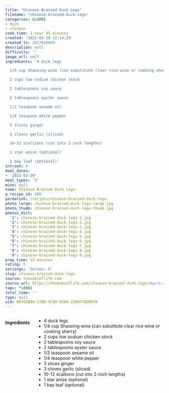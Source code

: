 ```yaml
---
title: "Chinese Braised Duck Legs"
filename: "chinese-braised-duck-legs"
categories: &id001
- duck
- chinese
cook_time: 1 hour 45 minutes
created: '2021-03-29 12:14:29'
created_ts: 1617020069
description: null
difficulty: ''
image_url: null
ingredients: '4 duck legs

  1/4 cup Shaoxing wine (can substitute clear rice wine or cooking sherry)

  2 cups low sodium chicken stock

  2 tablespoons soy sauce

  2 tablespoons oyster sauce

  1/2 teaspoon sesame oil

  1/4 teaspoon white pepper

  3 slices ginger

  3 cloves garlic (sliced)

  10-12 scallions (cut into 2-inch lengths)

  1 star anise (optional)

  1 bay leaf (optional)'
intrash: 0
meal_dates:
- '2021-03-29'
meal_types: '3'
mine: null
name: Chinese Braised Duck Legs
p_recipe_id: 498
permalink: /recipes/chinese-braised-duck-legs
photo_large: chinese-braised-duck-legs-large.jpg
photo_thumb: chinese-braised-duck-legs-thumb.jpg
photos_dict:
  '1': chinese-braised-duck-legs-1.jpg
  '2': chinese-braised-duck-legs-2.jpg
  '3': chinese-braised-duck-legs-3.jpg
  '4': chinese-braised-duck-legs-4.jpg
  '5': chinese-braised-duck-legs-5.jpg
  '6': chinese-braised-duck-legs-6.jpg
  '7': chinese-braised-duck-legs-7.jpg
  '8': chinese-braised-duck-legs-8.jpg
  '9': chinese-braised-duck-legs-9.jpg
prep_time: 15 minutes
rating: 5
servings: 'Serves: 4'
slug: chinese-braised-duck-legs
source: thewoksoflife.com
source_url: https://thewoksoflife.com/chinese-braised-duck-legs/#wprm-recipe-container-39149
tags: *id001
total_time: ''
type: null
uid: B0762B4A-27AB-4C9D-928A-2200778DB039
---
```

<div class="large-8 medium-7 columns" id="writeup">	</div><!-- #writeup -->
</div><!-- #row-one -->
<div class="row" id="row-two">	<div class="medium-4 small-5 columns" id="ingredients"><h4>Ingredients</h4><div class="box box-ingredients content"><ul>
<li>4 duck legs</li>
<li>1/4 cup Shaoxing wine (can substitute clear rice wine or cooking sherry)</li>
<li>2 cups low sodium chicken stock</li>
<li>2 tablespoons soy sauce</li>
<li>2 tablespoons oyster sauce</li>
<li>1/2 teaspoon sesame oil</li>
<li>1/4 teaspoon white pepper</li>
<li>3 slices ginger</li>
<li>3 cloves garlic (sliced)</li>
<li>10-12 scallions (cut into 2-inch lengths)</li>
<li>1 star anise (optional)</li>
<li>1 bay leaf (optional)</li>
</ul>
</div>	</div>	<div class="medium-6 small-7 columns" id="directions">	</div>